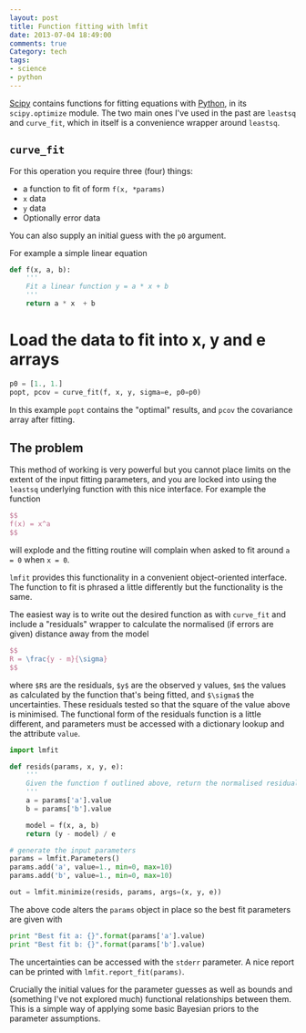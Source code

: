 ```yaml
---
layout: post
title: Function fitting with lmfit
date: 2013-07-04 18:49:00
comments: true
Category: tech
tags:
- science
- python
---
```


[Scipy](https://www.scipy.org/) contains functions for fitting equations with [Python](https://www.python.org), in its `scipy.optimize` module. The two main ones I've used in the past are `leastsq` and `curve_fit`, which in itself is a convenience wrapper around `leastsq`.

## `curve_fit`

For this operation you require three (four) things:

* a function to fit of form `f(x, *params)`
* `x` data
* `y` data
* Optionally error data

You can also supply an initial guess with the `p0` argument.

For example a simple linear equation

```python
def f(x, a, b):
    '''
    Fit a linear function y = a * x + b
    '''
    return a * x  + b
```

# Load the data to fit into x, y and e arrays

```python
p0 = [1., 1.]
popt, pcov = curve_fit(f, x, y, sigma=e, p0=p0)
```

In this example `popt` contains the "optimal" results, and `pcov` the covariance array after fitting.

The problem
-----------

This method of working is very powerful but you cannot place limits on the extent of the input fitting parameters, and you are locked into using the `leastsq` underlying function with this nice interface. For example the function

```latex
$$
f(x) = x^a
$$
```

will explode and the fitting routine will complain when asked to fit around `a = 0` when `x = 0`.

`lmfit` provides this functionality in a convenient object-oriented interface. The function to fit is phrased a little differently but the functionality is the same.

The easiest way is to write out the desired function as with `curve_fit` and include a "residuals" wrapper to calculate the normalised (if errors are given) distance away from the model

```latex
$$
R = \frac{y - m}{\sigma}
$$
```

where `$R$` are the residuals, `$y$` are the observed y values, `$m$` the values as calculated by the function that's being fitted, and `$\sigma$` the uncertainties. These residuals tested so that the square of the value above is minimised. The functional form of the residuals function is a little different, and parameters must be accessed with a dictionary lookup and the attribute `value`.

```python
import lmfit

def resids(params, x, y, e):
    '''
    Given the function f outlined above, return the normalised residuals
    '''
    a = params['a'].value
    b = params['b'].value

    model = f(x, a, b)
    return (y - model) / e

# generate the input parameters
params = lmfit.Parameters()
params.add('a', value=1., min=0, max=10)
params.add('b', value=1., min=0, max=10)

out = lmfit.minimize(resids, params, args=(x, y, e))
```

The above code alters the `params` object in place so the best fit parameters are given with

```python
print "Best fit a: {}".format(params['a'].value)
print "Best fit b: {}".format(params['b'].value)
```

The uncertainties can be accessed with the `stderr` parameter. A nice report can be printed with `lmfit.report_fit(params)`.

Crucially the initial values for the parameter guesses as well as bounds and (something I've not explored much) functional relationships between them. This is a simple way of applying some basic Bayesian priors to the parameter assumptions.
